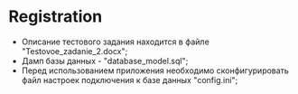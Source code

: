 # Registration

- Описание тестового задания находится в файле "Testovoe_zadanie_2.docx";
- Дамп базы данных - "database_model.sql";
- Перед использованием приложения необходимо сконфигурировать файл настроек подключения к базе данных "config.ini";

